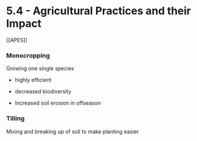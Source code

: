 # 5\.4 - Agricultural Practices and their Impact

[[APES]]

### Monocropping

Growing one single species

- highly efficient

- decreased biodiversity

- Increased soil erosion in offseason

### Tilling

Mixing and breaking up of soil to make planting easier